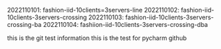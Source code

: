 2022110101: fashion-iid-10clients=3servers-line
2022110102: fashion-iid-10clients-3servers-crossing
2022110103: fashion-iid-10clients-3servers-crossing-ba
2022110104: fashiion-iid-10clients-3servers-crossing-dba

this is the git test information
this is the test for pycharm github